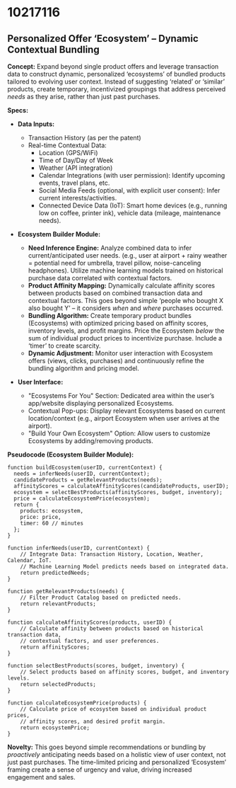 # 10217116

## Personalized Offer ‘Ecosystem’ – Dynamic Contextual Bundling

**Concept:** Expand beyond single product offers and leverage transaction data to construct dynamic, personalized ‘ecosystems’ of bundled products tailored to evolving user context.  Instead of suggesting ‘related’ or ‘similar’ products, create temporary, incentivized groupings that address perceived *needs* as they arise, rather than just past purchases.

**Specs:**

*   **Data Inputs:**
    *   Transaction History (as per the patent)
    *   Real-time Contextual Data:
        *   Location (GPS/WiFi)
        *   Time of Day/Day of Week
        *   Weather (API integration)
        *   Calendar Integrations (with user permission): Identify upcoming events, travel plans, etc.
        *   Social Media Feeds (optional, with explicit user consent): Infer current interests/activities.
        *   Connected Device Data (IoT):  Smart home devices (e.g., running low on coffee, printer ink), vehicle data (mileage, maintenance needs).
*   **Ecosystem Builder Module:**
    *   **Need Inference Engine:** Analyze combined data to infer current/anticipated user needs. (e.g., user at airport + rainy weather = potential need for umbrella, travel pillow, noise-canceling headphones).  Utilize machine learning models trained on historical purchase data correlated with contextual factors.
    *   **Product Affinity Mapping:** Dynamically calculate affinity scores between products based on combined transaction data and contextual factors.  This goes beyond simple ‘people who bought X also bought Y’ – it considers *when* and *where* purchases occurred.
    *   **Bundling Algorithm:** Create temporary product bundles (Ecosystems) with optimized pricing based on affinity scores, inventory levels, and profit margins.  Price the Ecosystem *below* the sum of individual product prices to incentivize purchase. Include a ‘timer’ to create scarcity.
    *   **Dynamic Adjustment:**  Monitor user interaction with Ecosystem offers (views, clicks, purchases) and continuously refine the bundling algorithm and pricing model.

*   **User Interface:**
    *   "Ecosystems For You" Section: Dedicated area within the user’s app/website displaying personalized Ecosystems.
    *   Contextual Pop-ups: Display relevant Ecosystems based on current location/context (e.g., airport Ecosystem when user arrives at the airport).
    *   "Build Your Own Ecosystem" Option: Allow users to customize Ecosystems by adding/removing products.

**Pseudocode (Ecosystem Builder Module):**

```
function buildEcosystem(userID, currentContext) {
  needs = inferNeeds(userID, currentContext);
  candidateProducts = getRelevantProducts(needs);
  affinityScores = calculateAffinityScores(candidateProducts, userID);
  ecosystem = selectBestProducts(affinityScores, budget, inventory);
  price = calculateEcosystemPrice(ecosystem);
  return {
    products: ecosystem,
    price: price,
    timer: 60 // minutes
  };
}

function inferNeeds(userID, currentContext) {
    // Integrate Data: Transaction History, Location, Weather, Calendar, IoT.
    // Machine Learning Model predicts needs based on integrated data.
    return predictedNeeds;
}

function getRelevantProducts(needs) {
    // Filter Product Catalog based on predicted needs.
    return relevantProducts;
}

function calculateAffinityScores(products, userID) {
    // Calculate affinity between products based on historical transaction data,
    // contextual factors, and user preferences.
    return affinityScores;
}

function selectBestProducts(scores, budget, inventory) {
    // Select products based on affinity scores, budget, and inventory levels.
    return selectedProducts;
}

function calculateEcosystemPrice(products) {
    // Calculate price of ecosystem based on individual product prices,
    // affinity scores, and desired profit margin.
    return ecosystemPrice;
}
```

**Novelty:** This goes beyond simple recommendations or bundling by *proactively* anticipating needs based on a holistic view of user context, not just past purchases. The time-limited pricing and personalized ‘Ecosystem’ framing create a sense of urgency and value, driving increased engagement and sales.